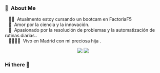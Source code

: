 
### :space_invader: &nbsp;About Me

&nbsp;&nbsp;&nbsp;:technologist: &nbsp;Atualmento estoy cursando un bootcam en FactoriaF5 \
&nbsp;&nbsp;&nbsp;:seedling: &nbsp;Amor por la ciencia y la innovación.\
&nbsp;&nbsp;&nbsp;:heartbeat: &nbsp;Apasionado por la resolución de problemas y la automatización de rutinas diarias..\
&nbsp;&nbsp;&nbsp;:family_man_woman_girl_girl: &nbsp;Vivo en Madrid con mi preciosa hija .
<p align="center">
  <a href="mailto:guanincriollogladys@gmail.com?subject=Olá%20Bruno%20Tacca"><img src="https://img.shields.io/badge/gmail-%23D14836.svg?&style=for-the-badge&logo=gmail&logoColor=white" /></a>
<a href="[https://www.linkedin.com/in/Gladys Guanin Criollo/](https://www.linkedin.com/in/gladys-guanín-criollo-36ba80b7/)"><img src="https://img.shields.io/badge/linkedin-%230077B5.svg?&style=for-the-badge&logo=linkedin&logoColor=white" /></a>&nbsp;&nbsp;&nbsp;&nbsp;
  </p>








### Hi there 👋






<!--
**GladysGC/GladysGC** is a ✨ _special_ ✨ repository because its `README.md` (this file) appears on your GitHub profile.

Here are some ideas to get you started:

- 🔭 I’m currently working on ...
- 🌱 I’m currently learning ...
- 👯 I’m looking to collaborate on ...
- 🤔 I’m looking for help with ...
- 💬 Ask me about ...
- 📫 How to reach me: ...
- 😄 Pronouns: ...
- ⚡ Fun fact: ...
-->
